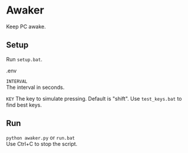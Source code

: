
Awaker
======

Keep PC awake.  


Setup
-----

Run `setup.bat`.  

.env  

`INTERVAL`  
The interval in seconds.  

`KEY`
The key to simulate pressing. Default is "shift".
Use `test_keys.bat` to find best keys.


Run
---

`python awaker.py` or `run.bat`  
Use Ctrl+C to stop the script.
